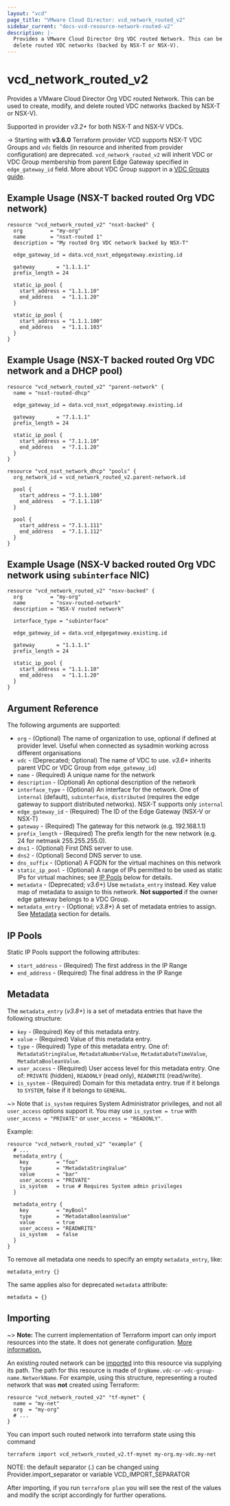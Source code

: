 ```yaml
---
layout: "vcd"
page_title: "VMware Cloud Director: vcd_network_routed_v2"
sidebar_current: "docs-vcd-resource-network-routed-v2"
description: |-
  Provides a VMware Cloud Director Org VDC routed Network. This can be used to create, modify, and
  delete routed VDC networks (backed by NSX-T or NSX-V).
---
```


# vcd\_network\_routed\_v2

Provides a VMware Cloud Director Org VDC routed Network. This can be used to create, modify, and
delete routed VDC networks (backed by NSX-T or NSX-V).

Supported in provider *v3.2+* for both NSX-T and NSX-V VDCs.

-> Starting with **v3.6.0** Terraform provider VCD supports NSX-T VDC Groups and `vdc` fields (in
resource and inherited from provider configuration) are deprecated. `vcd_network_routed_v2` will
inherit VDC or VDC Group membership from parent Edge Gateway specified in `edge_gateway_id` field.
More about VDC Group support in a [VDC Groups
guide](/providers/vmware/vcd/latest/docs/guides/vdc_groups).

## Example Usage (NSX-T backed routed Org VDC network)

```hcl
resource "vcd_network_routed_v2" "nsxt-backed" {
  org         = "my-org"
  name        = "nsxt-routed 1"
  description = "My routed Org VDC network backed by NSX-T"

  edge_gateway_id = data.vcd_nsxt_edgegateway.existing.id

  gateway       = "1.1.1.1"
  prefix_length = 24

  static_ip_pool {
    start_address = "1.1.1.10"
    end_address   = "1.1.1.20"
  }

  static_ip_pool {
    start_address = "1.1.1.100"
    end_address   = "1.1.1.103"
  }
}
```

## Example Usage (NSX-T backed routed Org VDC network and a DHCP pool)

```hcl
resource "vcd_network_routed_v2" "parent-network" {
  name = "nsxt-routed-dhcp"

  edge_gateway_id = data.vcd_nsxt_edgegateway.existing.id

  gateway       = "7.1.1.1"
  prefix_length = 24

  static_ip_pool {
    start_address = "7.1.1.10"
    end_address   = "7.1.1.20"
  }
}

resource "vcd_nsxt_network_dhcp" "pools" {
  org_network_id = vcd_network_routed_v2.parent-network.id

  pool {
    start_address = "7.1.1.100"
    end_address   = "7.1.1.110"
  }

  pool {
    start_address = "7.1.1.111"
    end_address   = "7.1.1.112"
  }
}
```

## Example Usage (NSX-V backed routed Org VDC network using `subinterface` NIC)

```hcl
resource "vcd_network_routed_v2" "nsxv-backed" {
  org         = "my-org"
  name        = "nsxv-routed-network"
  description = "NSX-V routed network"

  interface_type = "subinterface"

  edge_gateway_id = data.vcd_edgegateway.existing.id

  gateway       = "1.1.1.1"
  prefix_length = 24

  static_ip_pool {
    start_address = "1.1.1.10"
    end_address   = "1.1.1.20"
  }
}
```

## Argument Reference

The following arguments are supported:

* `org` - (Optional) The name of organization to use, optional if defined at provider level. Useful when
  connected as sysadmin working across different organisations
* `vdc` - (Deprecated; Optional) The name of VDC to use. *v3.6+* inherits parent VDC or VDC Group
  from `edge_gateway_id`)
* `name` - (Required) A unique name for the network
* `description` - (Optional) An optional description of the network
* `interface_type` - (Optional) An interface for the network. One of `internal` (default), `subinterface`, 
  `distributed` (requires the edge gateway to support distributed networks). NSX-T supports only `internal`
* `edge_gateway_id` - (Required) The ID of the Edge Gateway (NSX-V or NSX-T)
* `gateway` - (Required) The gateway for this network (e.g. 192.168.1.1)
* `prefix_length` - (Required) The prefix length for the new network (e.g. 24 for netmask 255.255.255.0).
* `dns1` - (Optional) First DNS server to use.
* `dns2` - (Optional) Second DNS server to use.
* `dns_suffix` - (Optional) A FQDN for the virtual machines on this network
* `static_ip_pool` - (Optional) A range of IPs permitted to be used as static IPs for
  virtual machines; see [IP Pools](#ip-pools) below for details.
* `metadata` - (Deprecated; *v3.6+*) Use `metadata_entry` instead. Key value map of metadata to assign to this network. **Not supported** if the owner edge gateway belongs to a VDC Group.
* `metadata_entry` - (Optional; *v3.8+*) A set of metadata entries to assign. See [Metadata](#metadata) section for details.

<a id="ip-pools"></a>
## IP Pools

Static IP Pools support the following attributes:

* `start_address` - (Required) The first address in the IP Range
* `end_address` - (Required) The final address in the IP Range

<a id="metadata"></a>
## Metadata

The `metadata_entry` (*v3.8+*) is a set of metadata entries that have the following structure:

* `key` - (Required) Key of this metadata entry.
* `value` - (Required) Value of this metadata entry.
* `type` - (Required) Type of this metadata entry. One of: `MetadataStringValue`, `MetadataNumberValue`, `MetadataDateTimeValue`, `MetadataBooleanValue`.
* `user_access` - (Required) User access level for this metadata entry. One of: `PRIVATE` (hidden), `READONLY` (read only), `READWRITE` (read/write).
* `is_system` - (Required) Domain for this metadata entry. true if it belongs to `SYSTEM`, false if it belongs to `GENERAL`.

~> Note that `is_system` requires System Administrator privileges, and not all `user_access` options support it.
   You may use `is_system = true` with `user_access = "PRIVATE"` or `user_access = "READONLY"`.

Example:

```hcl
resource "vcd_network_routed_v2" "example" {
  # ...
  metadata_entry {
    key         = "foo"
    type        = "MetadataStringValue"
    value       = "bar"
    user_access = "PRIVATE"
    is_system   = true # Requires System admin privileges
  }

  metadata_entry {
    key         = "myBool"
    type        = "MetadataBooleanValue"
    value       = true
    user_access = "READWRITE"
    is_system   = false
  }
}
```

To remove all metadata one needs to specify an empty `metadata_entry`, like:

```
metadata_entry {}
```

The same applies also for deprecated `metadata` attribute:

```
metadata = {}
```

## Importing

~> **Note:** The current implementation of Terraform import can only import resources into the state. It does not generate
configuration. [More information.][docs-import]

An existing routed network can be [imported][docs-import] into this resource via supplying its path.
The path for this resource is made of `OrgName.vdc-or-vdc-group-name.NetworkName`.
For example, using this structure, representing a routed network that was **not** created using Terraform:

```hcl
resource "vcd_network_routed_v2" "tf-mynet" {
  name = "my-net"
  org  = "my-org"
  # ...
}
```

You can import such routed network into terraform state using this command

```
terraform import vcd_network_routed_v2.tf-mynet my-org.my-vdc.my-net
```

NOTE: the default separator (.) can be changed using Provider.import_separator or variable VCD_IMPORT_SEPARATOR

[docs-import]:https://www.terraform.io/docs/import/

After importing, if you run `terraform plan` you will see the rest of the values and modify the script accordingly for
further operations.
